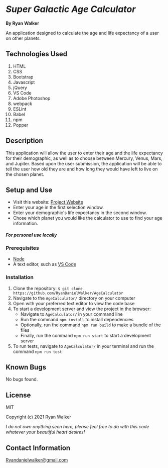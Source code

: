 # _Super Galactic Age Calculator_


**By Ryan Walker**

An application designed to calculate the age and life expectancy of a user on other planets.

## Technologies Used

1. HTML
2. CSS
3. Bootstrap
4. Javascript
5. jQuery
6. VS Code
7. Adobe Photoshop
8. webpack
9. ESLint
10. Babel
11. npm
12. Popper

## Description

This application will allow the user to enter their age and the life expectancy for their demographic, as well as to choose between Mercury, Venus, Mars, and Jupiter. Based upon the user submission, the application will be able to tell the user how old they are and how long they would have left to live on the chosen planet. 

## Setup and Use

* Visit this website: [Project Website](https://ryandanielwalker.github.io/AgeCalculator)
* Enter your age in the first selection window.
* Enter your demographic's life expectancy in the second window. 
* Chose which planet you would like the calculator to use to find your age information.

#### *For personal use locally*
### Prerequisites
* [Node](https://nodejs.org/en/)
* A text editor, such as [VS Code](https://code.visualstudio.com/)

### Installation
1. Clone the repository: `$ git clone https://github.com/RyanDanielWalker/AgeCalculator`
2. Navigate to the `AgeCalculator/` directory on your computer
3. Open with your preferred text editor to view the code base
4. To start a development server and view the project in the browser:
    * Navigate to `AgeCalculator/` in your command line
    * Run the command `npm install` to install dependencies
    * Optionally, run the command `npm run build` to make a bundle of the files
    * Finally, run the command `npm run start` to start a development server
5. To run tests, navigate to `AgeCalculator/` in your terminal and run the command `npm run test` 

## Known Bugs

No bugs found.

## License 
MIT 

Copyright (c) 2021 Ryan Walker

*I do not own anything seen here, please feel free to do with this code whatever your beautiful heart desires!*

## Contact Information
[Ryandanielwalker@gmail.com](mailto:ryandanielwalker@gmail.com)




